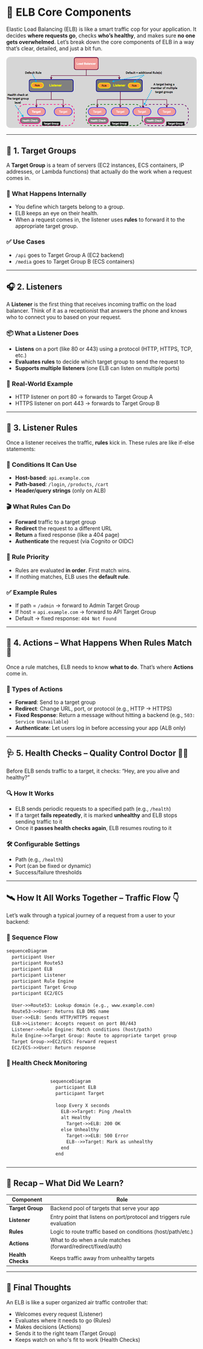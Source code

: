 # 🧰 ELB Core Components

Elastic Load Balancing (ELB) is like a smart traffic cop for your application. It decides **where requests go**, checks **who’s healthy**, and makes sure **no one gets overwhelmed**. Let’s break down the core components of ELB in a way that’s clear, detailed, and just a bit fun.

<div style="text-align: center">
  <img src="images/elb-core-components.png" style="border-radius: 10px" alt="ELB Core Components">
</div>

---

## 🎯 1. Target Groups

A **Target Group** is a team of servers (EC2 instances, ECS containers, IP addresses, or Lambda functions) that actually do the work when a request comes in.

### 🧠 What Happens Internally

- You define which targets belong to a group.
- ELB keeps an eye on their health.
- When a request comes in, the listener uses **rules** to forward it to the appropriate target group.

### ✅ Use Cases

- `/api` goes to Target Group A (EC2 backend)
- `/media` goes to Target Group B (ECS containers)

---

## 🎧 2. Listeners

A **Listener** is the first thing that receives incoming traffic on the load balancer. Think of it as a receptionist that answers the phone and knows who to connect you to based on your request.

### 📦 What a Listener Does

- **Listens** on a port (like 80 or 443) using a protocol (HTTP, HTTPS, TCP, etc.)
- **Evaluates rules** to decide which target group to send the request to
- **Supports multiple listeners** (one ELB can listen on multiple ports)

### 🧪 Real-World Example

- HTTP listener on port 80 → forwards to Target Group A
- HTTPS listener on port 443 → forwards to Target Group B

---

## 🧾 3. Listener Rules

Once a listener receives the traffic, **rules** kick in. These rules are like if-else statements:

### 🧩 Conditions It Can Use

- **Host-based**: `api.example.com`
- **Path-based**: `/login`, `/products`, `/cart`
- **Header/query strings** (only on ALB)

### 🎬 What Rules Can Do

- **Forward** traffic to a target group
- **Redirect** the request to a different URL
- **Return** a fixed response (like a 404 page)
- **Authenticate** the request (via Cognito or OIDC)

### 🏅 Rule Priority

- Rules are evaluated **in order**. First match wins.
- If nothing matches, ELB uses the **default rule**.

### ✅ Example Rules

- If path = `/admin` → forward to Admin Target Group
- If host = `api.example.com` → forward to API Target Group
- Default → fixed response: `404 Not Found`

---

## 🔄 4. Actions – What Happens When Rules Match 🎯

Once a rule matches, ELB needs to know **what to do**. That’s where **Actions** come in.

### 🚦 Types of Actions

- **Forward**: Send to a target group
- **Redirect**: Change URL, port, or protocol (e.g., HTTP → HTTPS)
- **Fixed Response**: Return a message without hitting a backend (e.g., `503: Service Unavailable`)
- **Authenticate**: Let users log in before accessing your app (ALB only)

---

## 🩺 5. Health Checks – Quality Control Doctor 👩‍⚕️

Before ELB sends traffic to a target, it checks: “Hey, are you alive and healthy?”

### 🔍 How It Works

- ELB sends periodic requests to a specified path (e.g., `/health`)
- If a target **fails repeatedly**, it is marked **unhealthy** and ELB stops sending traffic to it
- Once it **passes health checks again**, ELB resumes routing to it

### 🛠️ Configurable Settings

- Path (e.g., `/health`)
- Port (can be fixed or dynamic)
- Success/failure thresholds

---

## 🛰️ How It All Works Together – Traffic Flow 👇

Let’s walk through a typical journey of a request from a user to your backend:

### 🧵 Sequence Flow

```mermaid
sequenceDiagram
  participant User
  participant Route53
  participant ELB
  participant Listener
  participant Rule Engine
  participant Target Group
  participant EC2/ECS

  User->>Route53: Lookup domain (e.g., www.example.com)
  Route53->>User: Returns ELB DNS name
  User->>ELB: Sends HTTP/HTTPS request
  ELB->>Listener: Accepts request on port 80/443
  Listener->>Rule Engine: Match conditions (host/path)
  Rule Engine->>Target Group: Route to appropriate target group
  Target Group->>EC2/ECS: Forward request
  EC2/ECS->>User: Return response
```

### 🔄 Health Check Monitoring

<div style="display: flex; justify-content: center; align-items: center;">

```mermaid
sequenceDiagram
  participant ELB
  participant Target

  loop Every X seconds
    ELB->>Target: Ping /health
    alt Healthy
      Target->>ELB: 200 OK
    else Unhealthy
      Target->>ELB: 500 Error
      ELB-->>Target: Mark as unhealthy
    end
  end
```

</div>

---

## 🧠 Recap – What Did We Learn?

| Component         | Role                                                                   |
| ----------------- | ---------------------------------------------------------------------- |
| **Target Group**  | Backend pool of targets that serve your app                            |
| **Listener**      | Entry point that listens on port/protocol and triggers rule evaluation |
| **Rules**         | Logic to route traffic based on conditions (host/path/etc.)            |
| **Actions**       | What to do when a rule matches (forward/redirect/fixed/auth)           |
| **Health Checks** | Keeps traffic away from unhealthy targets                              |

---

## 🏁 Final Thoughts

An ELB is like a super organized air traffic controller that:

- Welcomes every request (Listener)
- Evaluates where it needs to go (Rules)
- Makes decisions (Actions)
- Sends it to the right team (Target Group)
- Keeps watch on who's fit to work (Health Checks)
